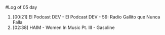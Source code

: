 #Log of 05 day

1. [00:21] El Podcast DEV - El Podcast DEV - 59: Radio Gallito que Nunca Falla
1. [02:38] HAIM - Women In Music Pt. III - Gasoline
